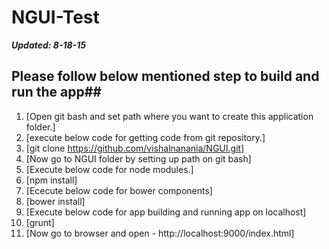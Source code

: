 # NGUI-Test

***Updated: 8-18-15***

## Please follow below mentioned step to build and run the app##
1. [Open git bash and set path where you want to create this application folder.]
2. [execute below code for getting code from git repository.]
3. [git clone https://github.com/vishalnanania/NGUI.git]
2. [Now go to NGUI folder by setting up path on git bash]
3. [Execute below code for node modules.]
4. [npm install]
4. [Ececute below code for bower components]
5. [bower install]
5. [Execute below code for app building and running app on localhost]
7. [grunt]
6. [Now go to browser and open - http://localhost:9000/index.html]
